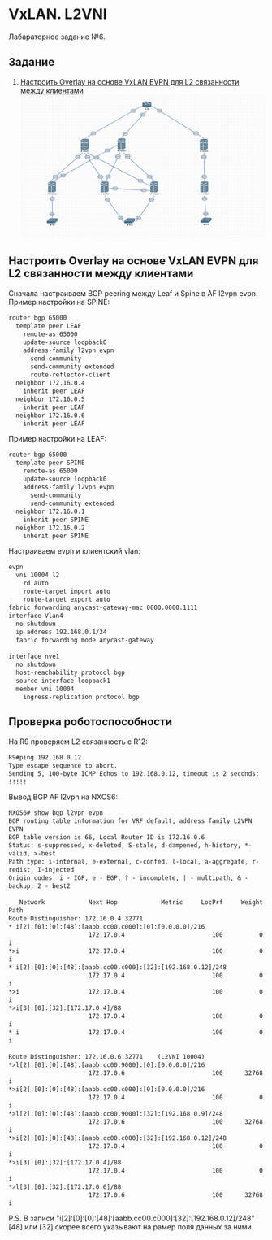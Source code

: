 # VxLAN. L2VNI
Лабараторное задание №6.

## Задание
1. [Настроить Overlay на основе VxLAN EVPN для L2 связанности между клиентами](#chapter-0)
![alt-текст](https://github.com/Thor-VR4/CCNP/blob/main/HomeWork/%231%20IP/Net.png "Стенд №1")

<a id="chapter-0"></a>
## Настроить Overlay на основе VxLAN EVPN для L2 связанности между клиентами
Сначала настраиваем BGP peering между Leaf и Spine в AF l2vpn evpn.  
Пример настройки на SPINE:
```
router bgp 65000
  template peer LEAF
    remote-as 65000
    update-source loopback0
    address-family l2vpn evpn
      send-community
      send-community extended
      route-reflector-client
  neighbor 172.16.0.4
    inherit peer LEAF
  neighbor 172.16.0.5
    inherit peer LEAF
  neighbor 172.16.0.6
    inherit peer LEAF
```
Пример настройки на LEAF:
```
router bgp 65000
  template peer SPINE
    remote-as 65000
    update-source loopback0
    address-family l2vpn evpn
      send-community
      send-community extended
  neighbor 172.16.0.1
    inherit peer SPINE
  neighbor 172.16.0.2
    inherit peer SPINE
```
Настраиваем evpn и клиентский vlan:
```
evpn
  vni 10004 l2
    rd auto
    route-target import auto
    route-target export auto
fabric forwarding anycast-gateway-mac 0000.0000.1111
interface Vlan4
  no shutdown
  ip address 192.168.0.1/24
  fabric forwarding mode anycast-gateway

interface nve1
  no shutdown
  host-reachability protocol bgp
  source-interface loopback1
  member vni 10004
    ingress-replication protocol bgp
```


<a id="chapter-1"></a>
## Проверка роботоспособности

На R9 проверяем L2 связанность с R12:
```
R9#ping 192.168.0.12
Type escape sequence to abort.
Sending 5, 100-byte ICMP Echos to 192.168.0.12, timeout is 2 seconds:
!!!!!
```
Вывод BGP AF l2vpn на NXOS6:
```
NXOS6# show bgp l2vpn evpn
BGP routing table information for VRF default, address family L2VPN EVPN
BGP table version is 66, Local Router ID is 172.16.0.6
Status: s-suppressed, x-deleted, S-stale, d-dampened, h-history, *-valid, >-best
Path type: i-internal, e-external, c-confed, l-local, a-aggregate, r-redist, I-injected
Origin codes: i - IGP, e - EGP, ? - incomplete, | - multipath, & - backup, 2 - best2

   Network            Next Hop            Metric     LocPrf     Weight Path
Route Distinguisher: 172.16.0.4:32771
* i[2]:[0]:[0]:[48]:[aabb.cc00.c000]:[0]:[0.0.0.0]/216
                      172.17.0.4                        100          0 i
*>i                   172.17.0.4                        100          0 i
* i[2]:[0]:[0]:[48]:[aabb.cc00.c000]:[32]:[192.168.0.12]/248
                      172.17.0.4                        100          0 i
*>i                   172.17.0.4                        100          0 i
*>i[3]:[0]:[32]:[172.17.0.4]/88
                      172.17.0.4                        100          0 i
* i                   172.17.0.4                        100          0 i

Route Distinguisher: 172.16.0.6:32771    (L2VNI 10004)
*>l[2]:[0]:[0]:[48]:[aabb.cc00.9000]:[0]:[0.0.0.0]/216
                      172.17.0.6                        100      32768 i
*>i[2]:[0]:[0]:[48]:[aabb.cc00.c000]:[0]:[0.0.0.0]/216
                      172.17.0.4                        100          0 i
*>l[2]:[0]:[0]:[48]:[aabb.cc00.9000]:[32]:[192.168.0.9]/248
                      172.17.0.6                        100      32768 i
*>i[2]:[0]:[0]:[48]:[aabb.cc00.c000]:[32]:[192.168.0.12]/248
                      172.17.0.4                        100          0 i
*>i[3]:[0]:[32]:[172.17.0.4]/88
                      172.17.0.4                        100          0 i
*>l[3]:[0]:[32]:[172.17.0.6]/88
                      172.17.0.6                        100      32768 i
```
P.S. В записи "i[2]:[0]:[0]:[48]:[aabb.cc00.c000]:[32]:[192.168.0.12]/248" [48] или [32] скорее всего указывают на рамер поля данных за ними.